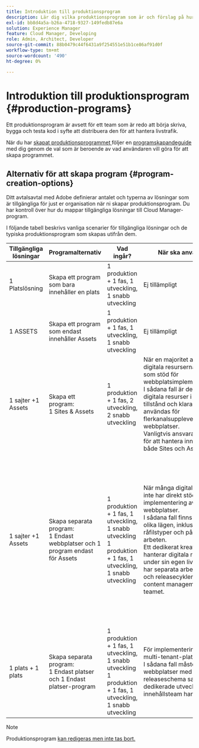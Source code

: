 ```yaml
---
title: Introduktion till produktionsprogram
description: Lär dig vilka produktionsprogram som är och förslag på hur du konfigurerar dem.
exl-id: bb8d4a5a-b26a-4718-9327-149fedb87e6a
solution: Experience Manager
feature: Cloud Manager, Developing
role: Admin, Architect, Developer
source-git-commit: 88b0479c44f6431a9f254551e51b1ce86af91d0f
workflow-type: tm+mt
source-wordcount: '490'
ht-degree: 0%

---
```



# Introduktion till produktionsprogram {#production-programs}

Ett produktionsprogram är avsett för ett team som är redo att börja skriva, bygga och testa kod i syfte att distribuera den för att hantera livstrafik.

När du har [skapat produktionsprogrammet ](creating-production-programs.md) följer en [programskapandeguide](using-the-wizard.md) med dig genom de val som är beroende av vad användaren vill göra för att skapa programmet.

## Alternativ för att skapa program {#program-creation-options}

Ditt avtalsavtal med Adobe definierar antalet och typerna av lösningar som är tillgängliga för just er organisation när ni skapar produktionsprogram. Du har kontroll över hur du mappar tillgängliga lösningar till Cloud Manager-program.

I följande tabell beskrivs vanliga scenarier för tillgängliga lösningar och de typiska produktionsprogram som skapas utifrån dem.

| Tillgängliga lösningar | Programalternativ | Vad ingår? | När ska användas | Exempel |
|---------------------|-------------------------------------------------------------------------------|--------------------------------------------------------------------------------------------------------------------------|-------------------------------------------------------------------------------------------------------------------------------------------------------------------------------------------------------------------------------------------------------------------------------------------------------------------------------------------------|--------------------------------------------------------------------------------------------------------------------------------------------------------------------------------------------------------------------------------------------------------------------------------------------------------------------------------------------------------------------------------------------------------------------------------------------------------------------------|
| 1 Platslösning | Skapa ett program som bara innehåller en plats | 1 produktion + 1 fas, 1 utveckling, 1 snabb utveckling | Ej tillämpligt | Ej tillämpligt |
| 1 ASSETS | Skapa ett program som endast innehåller Assets | 1 produktion + 1 fas, 1 utveckling, 1 snabb utveckling | Ej tillämpligt | Ej tillämpligt |
| 1 sajter +1 Assets | Skapa ett program: <br>1 Sites &amp; Assets | 1 produktion + 1 fas, 2 utveckling, 2 snabb utveckling | När en majoritet av de digitala resurserna används som stöd för webbplatsimplementeringen.<br>I sådana fall är de flesta digitala resurser i ett färdigt tillstånd och klara att användas för flerkanalsupplevelser via webbplatser.<br>Vanligtvis ansvarar ett team för att hantera innehåll för både Sites och Assets. | Bilder som främst används för en webbplats.<br>PDF som distribueras via en intern portal som är inbyggd i AEM Sites. |
| 1 sajter +1 Assets | Skapa separata program:<br>1 Endast webbplatser och 1 program endast för Assets | 1 produktion + 1 fas, 1 utveckling, 1 snabb utveckling<br>1 produktion + 1 fas, 1 utveckling, 1 snabb utveckling | När många digitala resurser inte har direkt stöd för implementering av webbplatser.<br> I sådana fall finns resurser i olika lägen, inklusive råfilstyper och pågående arbeten.<br>Ett dedikerat kreativt team hanterar digitala resurser under sin egen livscykel och har separata arbetsflöden och releasecykler än Sites content management-teamet. | Raw-bilder från en fototagning lagras i Assets-programmet och endast ett fåtal används i Sites-implementeringen.<br>Ett stort antal filtyper i Creative Cloud, som Photoshop och Illustrator, hanteras i AEM Assets och genomgår ett eget arbetsflöde för godkännande innan en färdig resurs genereras.<br>Överväg att använda [Ansluten Assets](/help/assets/use-assets-across-connected-assets-instances.md#overview-of-connected-assets) i sådana fall. |
| 1 plats + 1 plats | Skapa separata program:<br>1 Endast platser och 1 Endast platser-program | 1 produktion + 1 fas, 1 utveckling, 1 snabb utveckling<br>1 produktion + 1 fas, 1 utveckling, 1 snabb utveckling | För implementering av multi-tenant-platser.<br>I sådana fall måste flera webbplatser med ett eget releaseschema samt dedikerade utvecklings- och innehållsteam hanteras. | Två varumärken med dedikerade webbplatser och separata utvecklingsteam |


>[!NOTE]
>
>Produktionsprogram [kan redigeras men inte tas bort.](editing-programs.md)
